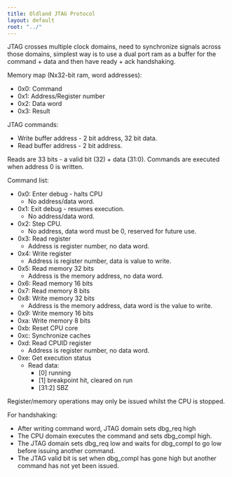 ```yaml
---
title: Oldland JTAG Protocol
layout: default
root: "../"
---
```


JTAG crosses multiple clock domains, need to synchronize signals across those
domains, simplest way is to use a dual port ram as a buffer for the command +
data and then have ready + ack handshaking.

Memory map (Nx32-bit ram, word addresses):

  - 0x0:	Command
  - 0x1:	Address/Register number
  - 0x2:	Data word
  - 0x3:	Result

JTAG commands:

  - Write buffer address - 2 bit address, 32 bit data.
  - Read buffer address - 2 bit address.

Reads are 33 bits - a valid bit (32) + data (31:0).  Commands are executed
when address 0 is written.

Command list:

  - 0x0:  Enter debug - halts CPU
    - No address/data word.
  - 0x1:  Exit debug - resumes execution.
    - No address/data word.
  - 0x2:  Step CPU.
    - No address, data word must be 0, reserved for future use.
  - 0x3:  Read register
    - Address is register number, no data word.
  - 0x4:  Write register
    - Address is register number, data is value to write.
  - 0x5:  Read memory 32 bits
    - Address is the memory address, no data word.
  - 0x6:  Read memory 16 bits
  - 0x7:  Read memory 8 bits
  - 0x8:  Write memory 32 bits
    - Address is the memory address, data word is the value to write.
  - 0x9:  Write memory 16 bits
  - 0xa:  Write memory 8 bits
  - 0xb:  Reset CPU core
  - 0xc:  Synchronize caches
  - 0xd:  Read CPUID register
    - Address is register number, no data word.
  - 0xe:  Get execution status
    - Read data:
      - [0]     running
      - [1]     breakpoint hit, cleared on run
      - [31:2]  SBZ

Register/memory operations may only be issued whilst the CPU is stopped.

For handshaking:

- After writing command word, JTAG domain sets dbg_req high
- The CPU domain executes the command and sets dbg_compl high.
- The JTAG domain sets dbg_req low and waits for dbg_compl to go low before
issuing another command.
- The JTAG valid bit is set when dbg_compl has gone high but another command
has not yet been issued.
